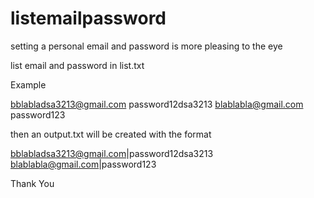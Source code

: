 # listemailpassword
setting a personal email and password is more pleasing to the eye

list email and password in list.txt

Example

bblabladsa3213@gmail.com
password12dsa3213
blablabla@gmail.com
password123

then an output.txt will be created with the format

bblabladsa3213@gmail.com|password12dsa3213
blablabla@gmail.com|password123

Thank You
